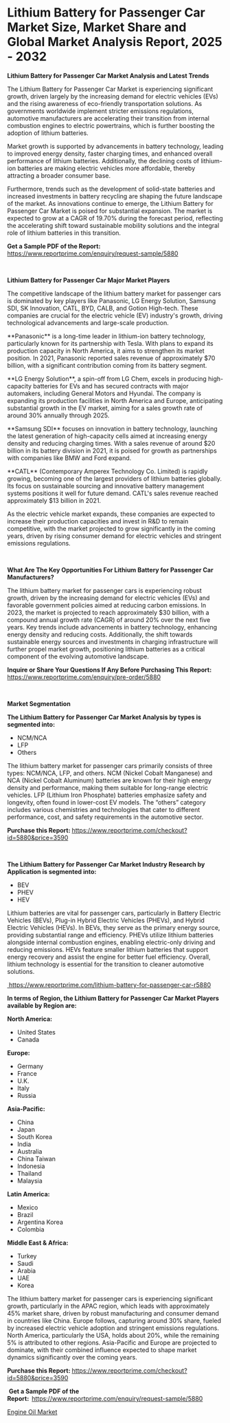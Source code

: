 <p><h1>Lithium Battery for Passenger Car Market Size, Market Share and Global Market Analysis Report, 2025 - 2032</h1></p><p><strong>Lithium Battery for Passenger Car Market Analysis and Latest Trends</strong></p>
<p><p>The Lithium Battery for Passenger Car Market is experiencing significant growth, driven largely by the increasing demand for electric vehicles (EVs) and the rising awareness of eco-friendly transportation solutions. As governments worldwide implement stricter emissions regulations, automotive manufacturers are accelerating their transition from internal combustion engines to electric powertrains, which is further boosting the adoption of lithium batteries.</p><p>Market growth is supported by advancements in battery technology, leading to improved energy density, faster charging times, and enhanced overall performance of lithium batteries. Additionally, the declining costs of lithium-ion batteries are making electric vehicles more affordable, thereby attracting a broader consumer base.</p><p>Furthermore, trends such as the development of solid-state batteries and increased investments in battery recycling are shaping the future landscape of the market. As innovations continue to emerge, the Lithium Battery for Passenger Car Market is poised for substantial expansion. The market is expected to grow at a CAGR of 19.70% during the forecast period, reflecting the accelerating shift toward sustainable mobility solutions and the integral role of lithium batteries in this transition.</p></p>
<p><strong>Get a Sample PDF of the Report:&nbsp;</strong> <a href="https://www.reportprime.com/enquiry/request-sample/5880?utm_campaign=2396&utm_medium=2&utm_source=Github&utm_content=ia&utm_term=19032025&utm_id=lithium-battery-for-passenger-car">https://www.reportprime.com/enquiry/request-sample/5880</a></p>
<p>&nbsp;</p>
<p><strong>Lithium Battery for Passenger Car Major Market Players</strong></p>
<p><p>The competitive landscape of the lithium battery market for passenger cars is dominated by key players like Panasonic, LG Energy Solution, Samsung SDI, SK Innovation, CATL, BYD, CALB, and Gotion High-tech. These companies are crucial for the electric vehicle (EV) industry's growth, driving technological advancements and large-scale production.</p><p>**Panasonic** is a long-time leader in lithium-ion battery technology, particularly known for its partnership with Tesla. With plans to expand its production capacity in North America, it aims to strengthen its market position. In 2021, Panasonic reported sales revenue of approximately $70 billion, with a significant contribution coming from its battery segment.</p><p>**LG Energy Solution**, a spin-off from LG Chem, excels in producing high-capacity batteries for EVs and has secured contracts with major automakers, including General Motors and Hyundai. The company is expanding its production facilities in North America and Europe, anticipating substantial growth in the EV market, aiming for a sales growth rate of around 30% annually through 2025.</p><p>**Samsung SDI** focuses on innovation in battery technology, launching the latest generation of high-capacity cells aimed at increasing energy density and reducing charging times. With a sales revenue of around $20 billion in its battery division in 2021, it is poised for growth as partnerships with companies like BMW and Ford expand.</p><p>**CATL** (Contemporary Amperex Technology Co. Limited) is rapidly growing, becoming one of the largest providers of lithium batteries globally. Its focus on sustainable sourcing and innovative battery management systems positions it well for future demand. CATL's sales revenue reached approximately $13 billion in 2021.</p><p>As the electric vehicle market expands, these companies are expected to increase their production capacities and invest in R&D to remain competitive, with the market projected to grow significantly in the coming years, driven by rising consumer demand for electric vehicles and stringent emissions regulations.</p></p>
<p>&nbsp;</p>
<p><strong>What Are The Key Opportunities For Lithium Battery for Passenger Car Manufacturers?</strong></p>
<p><p>The lithium battery market for passenger cars is experiencing robust growth, driven by the increasing demand for electric vehicles (EVs) and favorable government policies aimed at reducing carbon emissions. In 2023, the market is projected to reach approximately $30 billion, with a compound annual growth rate (CAGR) of around 20% over the next five years. Key trends include advancements in battery technology, enhancing energy density and reducing costs. Additionally, the shift towards sustainable energy sources and investments in charging infrastructure will further propel market growth, positioning lithium batteries as a critical component of the evolving automotive landscape. </p></p>
<p><strong>Inquire or Share Your Questions If Any Before Purchasing This Report:</strong> <a href="https://www.reportprime.com/enquiry/pre-order/5880?utm_campaign=2396&utm_medium=2&utm_source=Github&utm_content=ia&utm_term=19032025&utm_id=lithium-battery-for-passenger-car">https://www.reportprime.com/enquiry/pre-order/5880</a></p>
<p>&nbsp;</p>
<p><strong>Market Segmentation</strong></p>
<p><strong>The Lithium Battery for Passenger Car Market Analysis by types is segmented into:</strong></p>
<p><ul><li>NCM/NCA</li><li>LFP</li><li>Others</li></ul></p>
<p><p>The lithium battery market for passenger cars primarily consists of three types: NCM/NCA, LFP, and others. NCM (Nickel Cobalt Manganese) and NCA (Nickel Cobalt Aluminum) batteries are known for their high energy density and performance, making them suitable for long-range electric vehicles. LFP (Lithium Iron Phosphate) batteries emphasize safety and longevity, often found in lower-cost EV models. The “others” category includes various chemistries and technologies that cater to different performance, cost, and safety requirements in the automotive sector.</p></p>
<p><strong>Purchase this Report:&nbsp;</strong><a href="https://www.reportprime.com/checkout?id=5880&price=3590&utm_campaign=2396&utm_medium=2&utm_source=Github&utm_content=ia&utm_term=19032025&utm_id=lithium-battery-for-passenger-car">https://www.reportprime.com/checkout?id=5880&price=3590</a></p>
<p>&nbsp;</p>
<p><strong>The Lithium Battery for Passenger Car Market Industry Research by Application is segmented into:</strong></p>
<p><ul><li>BEV</li><li>PHEV</li><li>HEV</li></ul></p>
<p><p>Lithium batteries are vital for passenger cars, particularly in Battery Electric Vehicles (BEVs), Plug-in Hybrid Electric Vehicles (PHEVs), and Hybrid Electric Vehicles (HEVs). In BEVs, they serve as the primary energy source, providing substantial range and efficiency. PHEVs utilize lithium batteries alongside internal combustion engines, enabling electric-only driving and reducing emissions. HEVs feature smaller lithium batteries that support energy recovery and assist the engine for better fuel efficiency. Overall, lithium technology is essential for the transition to cleaner automotive solutions.</p></p>
<p><a href="https://www.reportprime.com/lithium-battery-for-passenger-car-r5880?utm_campaign=2396&utm_medium=2&utm_source=Github&utm_content=ia&utm_term=19032025&utm_id=lithium-battery-for-passenger-car">&nbsp;https://www.reportprime.com/lithium-battery-for-passenger-car-r5880</a></p>
<p><strong>In terms of Region, the Lithium Battery for Passenger Car Market Players available by Region are:</strong></p>
<p>
    <p> <strong> North America: </strong>
        <ul>
            <li>United States</li>
            <li>Canada</li>
        </ul>
        </p> 
    <p> <strong> Europe: </strong>
        <ul>
            <li>Germany</li>
            <li>France</li>
            <li>U.K.</li>
            <li>Italy</li>
            <li>Russia</li>
        </ul>
        </p> 
    <p> <strong> Asia-Pacific: </strong>
        <ul>
            <li>China</li>
            <li>Japan</li>
            <li>South Korea</li>
            <li>India</li>
            <li>Australia</li>
            <li>China Taiwan</li>
            <li>Indonesia</li>
            <li>Thailand</li>
            <li>Malaysia</li>
        </ul>
        </p> 
    <p> <strong> Latin America: </strong>
        <ul>
            <li>Mexico</li>
            <li>Brazil</li>
            <li>Argentina Korea</li>
            <li>Colombia</li>
        </ul>
        </p> 
    <p> <strong> Middle East & Africa: </strong>
        <ul>
            <li>Turkey</li>
            <li>Saudi</li>
            <li>Arabia</li>
            <li>UAE</li>
            <li>Korea</li>
        </ul>
    </p>
    </p>
<p><p>The lithium battery market for passenger cars is experiencing significant growth, particularly in the APAC region, which leads with approximately 45% market share, driven by robust manufacturing and consumer demand in countries like China. Europe follows, capturing around 30% share, fueled by increased electric vehicle adoption and stringent emissions regulations. North America, particularly the USA, holds about 20%, while the remaining 5% is attributed to other regions. Asia-Pacific and Europe are projected to dominate, with their combined influence expected to shape market dynamics significantly over the coming years.</p></p>
<p><strong>Purchase this Report: </strong><a href="https://www.reportprime.com/checkout?id=5880&price=3590&utm_campaign=2396&utm_medium=2&utm_source=Github&utm_content=ia&utm_term=19032025&utm_id=lithium-battery-for-passenger-car">https://www.reportprime.com/checkout?id=5880&price=3590</a></p>
<p>&nbsp;<strong>Get a Sample PDF of the Report:&nbsp;&nbsp;</strong><a href="https://www.reportprime.com/enquiry/request-sample/5880?utm_campaign=2396&utm_medium=2&utm_source=Github&utm_content=ia&utm_term=19032025&utm_id=lithium-battery-for-passenger-car">https://www.reportprime.com/enquiry/request-sample/5880</a></p>
<p><strong></strong></p>
<p><p><a href="https://github.com/AshrafKhan865/Market-Research-Report-List-1/blob/main/engine-oil-market.md?utm_campaign=2396&utm_medium=2&utm_source=Github&utm_content=ia&utm_term=19032025&utm_id=lithium-battery-for-passenger-car">Engine Oil Market</a></p></p>